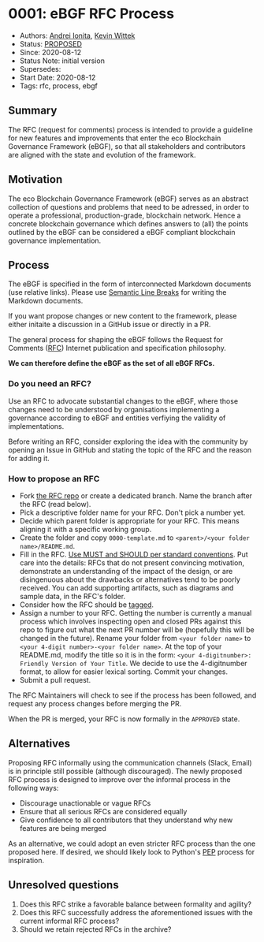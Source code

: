 # 0001: eBGF RFC Process
- Authors: [Andrei Ionita](andrei.ionita@fit.fraunhofer.de), [Kevin Wittek](wittek@internet-sicherheit.de)
- Status: [PROPOSED](/README.md#proposed)
- Since: 2020-08-12
- Status Note: initial version  
- Supersedes:
- Start Date: 2020-08-12
- Tags: rfc, process, ebgf

## Summary

The RFC (request for comments) process is intended to provide a guideline for new features and improvements that enter the eco Blockchain Governance Framework (eBGF), so that all stakeholders and contributors are aligned with the state and evolution of the framework. 

## Motivation

The eco Blockchain Governance Framework (eBGF) serves as an abstract collection of questions and problems that need to be adressed, in order to operate a professional, production-grade, blockchain network. Hence a concrete blockchain governance which defines answers to (all) the points outlined by the eBGF can be considered a eBGF compliant blockchain governance implementation.

## Process

The eBGF is specified in the form of interconnected Markdown documents (use relative links).
Please use [Semantic Line Breaks](https://sembr.org/) for writing the Markdown documents.

If you want propose changes or new content to the framework, please either initaite a discussion in a GitHub issue or directly in a PR.

The general process for shaping the eBGF follows the Request for Comments ([RFC](https://www.rfc-editor.org/)) Internet publication and specification philosophy.

**We can therefore define the eBGF as the set of all eBGF RFCs.**

### Do you need an RFC?

Use an RFC to advocate substantial changes to the eBGF, where those changes need to be understood by organisations implementing a governance according to eBGF and entities verfiying the validity of implementations.

Before writing an RFC, consider exploring the idea with the community by opening an Issue in GitHub and stating the topic of the RFC and the reason for adding it.

### How to propose an RFC

  - Fork [the RFC repo](https://github.com/internet-sicherheit/eco-blockchain-governance/) or create a dedicated branch. Name the branch after the RFC (read below).
  - Pick a descriptive folder name for your RFC. Don't pick a number yet.
  - Decide which parent folder is appropriate for your RFC.
    This means aligning it with a specific working group.
  - Create the folder and copy `0000-template.md` to `<parent>/<your folder name>/README.md`.
  - Fill in the RFC. [Use MUST and SHOULD per standard conventions](https://tools.ietf.org/html/rfc2119). 
    Put care into the details: 
    RFCs that do not present convincing motivation, demonstrate an understanding of the impact of the design, or are disingenuous about the drawbacks or alternatives tend to be poorly received. 
    You can add supporting artifacts, such as diagrams and sample data, in the RFC's folder.
  - Consider how the RFC should be [tagged](/tags.md).
  - Assign a number to your RFC. Getting the number is currently a manual process which involves inspecting open and closed PRs against
    this repo to figure out what the next PR number will be (hopefully this will be changed in the future). 
    Rename your folder from `<your folder name>` to `<your 4-digit number>-<your folder name>`. 
    At the top of your README.md, modify the title so it is in the form: `<your 4-digitnumber>: Friendly Version of Your Title`. 
    We decide to use the 4-digitnumber format, to allow for easier lexical sorting.
    Commit your changes.
  - Submit a pull request.

The RFC Maintainers will check to see if the process has been followed, and request
any process changes before merging the PR.

When the PR is merged, your RFC is now formally in the `APPROVED` state.

## Alternatives

Proposing RFC informally using the communication channels (Slack, Email) is in principle still possible (although discouraged). The newly proposed RFC process is designed to improve over the informal process in the following ways:

 - Discourage unactionable or vague RFCs
 - Ensure that all serious RFCs are considered equally
 - Give confidence to all contributors that they understand why new features are being merged

As an alternative, we could adopt an even stricter RFC process than the one proposed here. If desired, we should likely look to Python's [PEP]  process for inspiration.

## Unresolved questions

1. Does this RFC strike a favorable balance between formality and agility?
2. Does this RFC successfully address the aforementioned issues with the current informal RFC process?
3. Should we retain rejected RFCs in the archive?

[PEP]: http://legacy.python.org/dev/peps/pep-0001/
